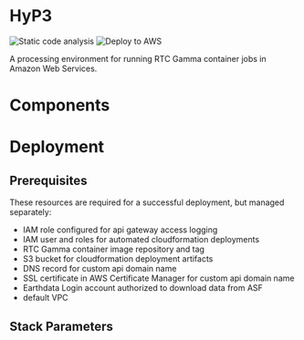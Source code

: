 # HyP3
![Static code analysis](https://github.com/asfadmin/hyp3/workflows/Static%20code%20analysis/badge.svg)
![Deploy to AWS](https://github.com/asfadmin/hyp3/workflows/Deploy%20to%20AWS/badge.svg)

A processing environment for running RTC Gamma container jobs in Amazon Web Services.

# Components

# Deployment

## Prerequisites

These resources are required for a successful deployment, but managed separately:

- IAM role configured for api gateway access logging
- IAM user and roles for automated cloudformation deployments
- RTC Gamma container image repository and tag
- S3 bucket for cloudformation deployment artifacts
- DNS record for custom api domain name
- SSL certificate in AWS Certificate Manager for custom api domain name
- Earthdata Login account authorized to download data from ASF
- default VPC

## Stack Parameters

